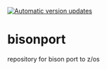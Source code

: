 [![Automatic version updates](https://github.com/ZOSOpenTools/bisonport/actions/workflows/bump.yml/badge.svg)](https://github.com/ZOSOpenTools/bisonport/actions/workflows/bump.yml)

# bisonport
repository for bison port to z/os
